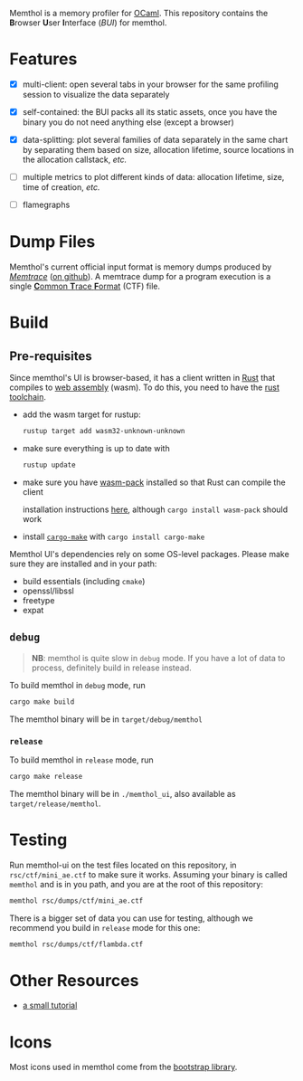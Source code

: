 Memthol is a memory profiler for [OCaml]. This repository contains the **B**rowser **U**ser
**I**nterface (*BUI*) for memthol.

# Features

- [x] multi-client: open several tabs in your browser for the same profiling session to visualize
    the data separately
- [x] self-contained: the BUI packs all its static assets, once you have the binary you do not need
    anything else (except a browser)
- [x] data-splitting: plot several families of data separately in the same chart by separating them
    based on size, allocation lifetime, source locations in the allocation callstack, *etc.*
- [ ] multiple metrics to plot different kinds of data: allocation lifetime, size, time of creation,
    *etc.*
- [ ] flamegraphs


# Dump Files

Memthol's current official input format is memory dumps produced by [*Memtrace*][memtrace] ([on
github][memtrace git]). A memtrace dump for a program execution is a single [**C**ommon **T**race
**F**ormat](https://diamon.org/ctf) (CTF) file.


# Build

## Pre-requisites

Since memthol's UI is browser-based, it has a client written in [Rust] that compiles to [web
assembly] (wasm). To do this, you need to have the [rust toolchain].

- add the wasm target for rustup:

    ```bash
    rustup target add wasm32-unknown-unknown
    ```

- make sure everything is up to date with

    ```bash
    rustup update
    ```

- make sure you have [wasm-pack] installed so that Rust can compile the client

    installation instructions [here][install wasm-pack], although `cargo install wasm-pack` should
    work

- install [`cargo-make`][cargo make] with `cargo install cargo-make`

Memthol UI's dependencies rely on some OS-level packages. Please make sure they are installed and in
your path:

- build essentials (including `cmake`)
- openssl/libssl
- freetype
- expat

## `debug`

> **NB**: memthol is quite slow in `debug` mode. If you have a lot of data to process, definitely
> build in release instead.

To build memthol in `debug` mode, run

```bash
cargo make build
```

The memthol binary will be in `target/debug/memthol`

### `release`

To build memthol in `release` mode, run

```bash
cargo make release
```

The memthol binary will be in `./memthol_ui`, also available as `target/release/memthol`.

# Testing

Run memthol-ui on the test files located on this repository, in `rsc/ctf/mini_ae.ctf` to make sure
it works. Assuming your binary is called `memthol` and is in you path, and you are at the root of
this repository:

```bash
memthol rsc/dumps/ctf/mini_ae.ctf
```

There is a bigger set of data you can use for testing, although we recommend you build in `release`
mode for this one:

```bash
memthol rsc/dumps/ctf/flambda.ctf
```


# Other Resources

- [a small tutorial][tuto]

# Icons

Most icons used in memthol come from the [bootstrap library][bootstrap].

[OCaml]: https://ocaml.org/ (OCaml official page)
[web assembly]: https://webassembly.org/ (Web Assembly official page)
[Rust]: https://www.rust-lang.org/ (Rust official page)
[rust toolchain]: https://www.rust-lang.org/tools/install (Rust installation instructions)
[wasm-pack]: https://crates.io/crates/cargo-web (Cargo-web on crates.io)
[tuto]: ./rsc/docs/mini_tutorial (Small memthol tutorial)
[install wasm-pack]: https://rustwasm.github.io/wasm-pack/installer (wasm-pack install instructions)
[bootstrap]: https://icons.getbootstrap.com (the bootstrap library)
[cargo make]: https://crates.io/crates/cargo-make (cargo-make on crates.io)
[memtrace]: https://blog.janestreet.com/finding-memory-leaks-with-memtrace
(Blog post: Finding Memory Leaks With Memtrace)
[memtrace git]: https://github.com/janestreet/memtrace
(Memtrace on github.com)
